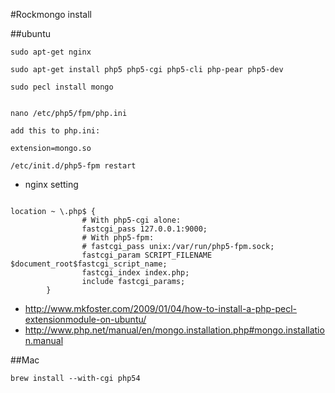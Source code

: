 #Rockmongo install

##ubuntu

```sudo apt-get nginx```

```sudo apt-get install php5 php5-cgi php5-cli php-pear php5-dev ```

```sudo pecl install mongo```

```

nano /etc/php5/fpm/php.ini

add this to php.ini: 

extension=mongo.so

``` 

```/etc/init.d/php5-fpm restart```

* nginx setting


```

location ~ \.php$ {
                # With php5-cgi alone:
                fastcgi_pass 127.0.0.1:9000;
                # With php5-fpm:
                # fastcgi_pass unix:/var/run/php5-fpm.sock;
                fastcgi_param SCRIPT_FILENAME $document_root$fastcgi_script_name;
                fastcgi_index index.php;
                include fastcgi_params;
        }

```

* <http://www.mkfoster.com/2009/01/04/how-to-install-a-php-pecl-extensionmodule-on-ubuntu/>
* <http://www.php.net/manual/en/mongo.installation.php#mongo.installation.manual>


##Mac

```brew install --with-cgi php54```
